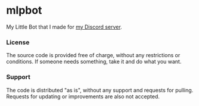 # mlpbot

My Little Bot that I made for [my Discord server](https://discord.gg/qhDyPFJ9jM).

### License

The source code is provided free of charge, without any restrictions or conditions.  If someone needs something, take it and do what you want.

### Support

The code is distributed "as is", without any support and requests for pulling. Requests for updating or improvements are also not accepted.
